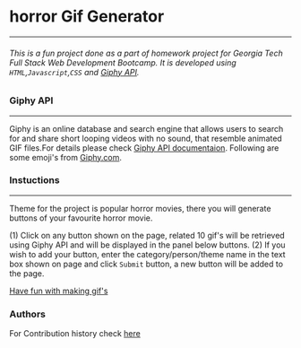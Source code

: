 # horror Gif Generator
---

###### This is a fun project done as a part of homework project for Georgia Tech Full Stack Web Development Bootcamp. It is developed using `HTML`,`Javascript`,`CSS` and [Giphy API](https://giphy.com/). 


### Giphy API
---
Giphy is an online database and search engine that allows users to search for and share short looping videos with no sound, that resemble animated GIF files.For details please check [Giphy API documentaion](https://developers.giphy.com/docs/sdk).
Following are some emoji's from [Giphy.com](https://giphy.com).


### Instuctions
----
Theme for the project is popular horror movies, there you will generate buttons of your favourite horror movie.


(1) Click on any button shown on the page, related 10 gif's will be retrieved using Giphy API and will be displayed in the panel below buttons.
(2) If you wish to add your button, enter the category/person/theme name in the text box shown on page and click `Submit` button, a new button will be added to the page.

[Have fun with making gif's](https://chris350.github.io/GifTastic/)

### Authors
For Contribution history check [here](https://github.com/pshegde123/GifTastic.github.io/graphs/contributors)

